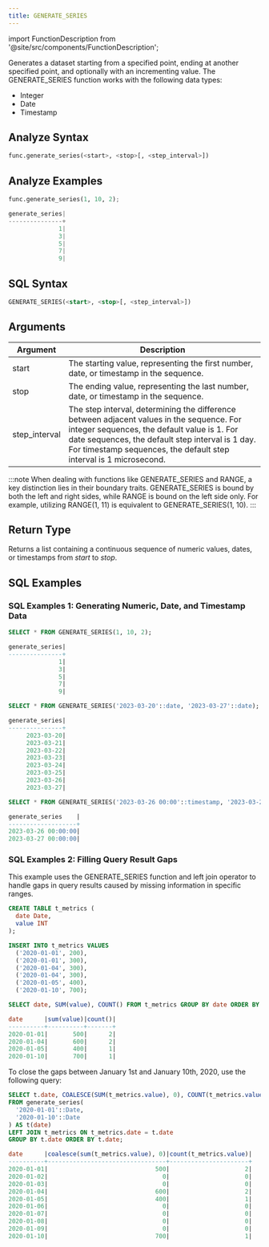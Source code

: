 ```yaml
---
title: GENERATE_SERIES
---
```

import FunctionDescription from '@site/src/components/FunctionDescription';

Generates a dataset starting from a specified point, ending at another specified point, and optionally with an incrementing value. The GENERATE_SERIES function works with the following data types: 

- Integer
- Date
- Timestamp

## Analyze Syntax

```python
func.generate_series(<start>, <stop>[, <step_interval>])
```

## Analyze Examples

```python
func.generate_series(1, 10, 2);

generate_series|
---------------+
              1|
              3|
              5|
              7|
              9|
```

## SQL Syntax

```sql
GENERATE_SERIES(<start>, <stop>[, <step_interval>])
```

## Arguments

| Argument      	| Description                                                                                                                                                                                                	|
|---------------	|------------------------------------------------------------------------------------------------------------------------------------------------------------------------------------------------------------	|
| start         	| The starting value, representing the first number, date, or timestamp in the sequence.                                                                                                                            	|
| stop          	| The ending value, representing the last number, date, or timestamp in the sequence.                                                                                                                               	|
| step_interval 	| The step interval, determining the difference between adjacent values in the sequence. For integer sequences, the default value is 1. For date sequences, the default step interval is 1 day. For timestamp sequences, the default step interval is 1 microsecond. 	|


:::note
When dealing with functions like GENERATE_SERIES and RANGE, a key distinction lies in their boundary traits. GENERATE_SERIES is bound by both the left and right sides, while RANGE is bound on the left side only. For example, utilizing RANGE(1, 11) is equivalent to GENERATE_SERIES(1, 10).
:::

## Return Type

Returns a list containing a continuous sequence of numeric values, dates, or timestamps from *start* to *stop*.

## SQL Examples

### SQL Examples 1: Generating Numeric, Date, and Timestamp Data

```sql
SELECT * FROM GENERATE_SERIES(1, 10, 2);

generate_series|
---------------+
              1|
              3|
              5|
              7|
              9|

SELECT * FROM GENERATE_SERIES('2023-03-20'::date, '2023-03-27'::date);

generate_series|
---------------+
     2023-03-20|
     2023-03-21|
     2023-03-22|
     2023-03-23|
     2023-03-24|
     2023-03-25|
     2023-03-26|
     2023-03-27|

SELECT * FROM GENERATE_SERIES('2023-03-26 00:00'::timestamp, '2023-03-27 12:00'::timestamp, 86400000000);

generate_series    |
-------------------+
2023-03-26 00:00:00|
2023-03-27 00:00:00|
```

### SQL Examples 2: Filling Query Result Gaps 

This example uses the GENERATE_SERIES function and left join operator to handle gaps in query results caused by missing information in specific ranges.

```sql
CREATE TABLE t_metrics (
  date Date,
  value INT
);

INSERT INTO t_metrics VALUES
  ('2020-01-01', 200),
  ('2020-01-01', 300),
  ('2020-01-04', 300),
  ('2020-01-04', 300),
  ('2020-01-05', 400),
  ('2020-01-10', 700);

SELECT date, SUM(value), COUNT() FROM t_metrics GROUP BY date ORDER BY date;

date      |sum(value)|count()|
----------+----------+-------+
2020-01-01|       500|      2|
2020-01-04|       600|      2|
2020-01-05|       400|      1|
2020-01-10|       700|      1|
```

To close the gaps between January 1st and January 10th, 2020, use the following query:

```sql
SELECT t.date, COALESCE(SUM(t_metrics.value), 0), COUNT(t_metrics.value)
FROM generate_series(
  '2020-01-01'::Date,
  '2020-01-10'::Date
) AS t(date)
LEFT JOIN t_metrics ON t_metrics.date = t.date
GROUP BY t.date ORDER BY t.date;

date      |coalesce(sum(t_metrics.value), 0)|count(t_metrics.value)|
----------+---------------------------------+----------------------+
2020-01-01|                              500|                     2|
2020-01-02|                                0|                     0|
2020-01-03|                                0|                     0|
2020-01-04|                              600|                     2|
2020-01-05|                              400|                     1|
2020-01-06|                                0|                     0|
2020-01-07|                                0|                     0|
2020-01-08|                                0|                     0|
2020-01-09|                                0|                     0|
2020-01-10|                              700|                     1|
```